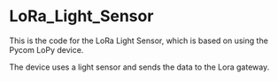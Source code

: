 # LoRa_Light_Sensor

This is the code for the LoRa Light Sensor, which is based on using the Pycom LoPy device.

The device uses a light sensor and sends the data to the Lora gateway.
